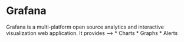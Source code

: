 # Grafana

Grafana is a multi-platform open source analytics and interactive visualization web application.
It provides --> 
    * Charts
    * Graphs
    * Alerts

